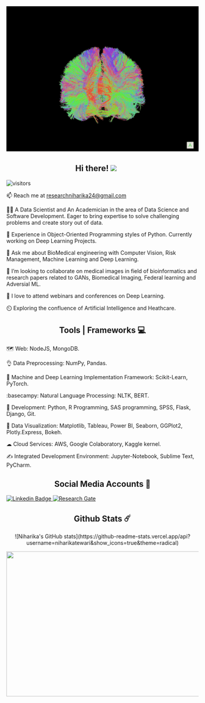  <img height="380" width="1400" src="https://github.com/niharikatewari/niharikatewari/blob/main/brain.gif" style="max-width: 100%;" data-target="animated-image.originalImage">

<h2 align="center"> Hi there! <img src="https://camo.githubusercontent.com/fb070d9f71a64edbafed08519130d75e7e0a0a69665d50d94ad095157f702e59/68747470733a2f2f6d656469612e67697068792e636f6d2f6d656469612f6d47634e6a736657416a593541455a4e77362f67697068792e676966" data-canonical-src="https://media.giphy.com/media/mGcNjsfWAjY5AEZNw6/giphy.gif" style="width: 50px; display: inline-block;" data-target="animated-image.originalImage"> </h2>

![visitors](https://visitor-badge.glitch.me/badge?page_id=page.id&left_color=black&right_color=blue) 
 
📫 Reach me at researchniharika24@gmail.com
 
👩‍🔬 A Data Scientist and An Academician in the area of Data Science and Software Development. Eager to bring expertise to solve challenging problems and create story out of data.

🌱 Experience in Object-Oriented Programming styles of Python. Currently working on Deep Learning Projects. 

💬 Ask me about BioMedical engineering with Computer Vision, Risk Management, Machine Learning and Deep Learning.

👯 I’m looking to collaborate on medical images in field of bioinformatics and research papers related to GANs, Biomedical Imaging, Federal learning and Adversial ML.

🚀 I love to attend webinars and conferences on Deep Learning.

⏲️ Exploring the confluence of Artificial Intelligence and Heathcare.


<h2 align="center"> Tools | Frameworks 💻 </h2>

🗺️ Web: NodeJS, MongoDB.

👌 Data Preprocessing: NumPy, Pandas.

🧠 Machine and Deep Learning Implementation Framework: Scikit-Learn, PyTorch.

:basecampy: Natural Language Processing: NLTK, BERT. 

🌳 Development: Python, R Programming, SAS programming, SPSS, Flask, Django, Git.

🥇 Data Visualization: Matplotlib, Tableau, Power BI, Seaborn, GGPlot2, Plotly.Express, Bokeh. 

☁ Cloud Services: AWS, Google Colaboratory, Kaggle kernel.

✍️ Integrated Development Environment: Jupyter-Notebook, Sublime Text, PyCharm.

<h2 align="center"> Social Media Accounts 🔗 </h2>

<a href="https://www.linkedin.com/in/niharika-tewari-b29033116/" rel="nofollow">
<img src="https://camo.githubusercontent.com/93ca47e21e17f622a41d26d599e008e4c30b8a322186f18019bc43d54f57b0c9/68747470733a2f2f696d672e736869656c64732e696f2f62616467652f2d4c696e6b6564496e2d3065373661383f7374796c653d666c61742d737175617265266c6f676f3d4c696e6b6564696e266c6f676f436f6c6f723d7768697465" alt="Linkedin Badge" data-canonical-src="https://img.shields.io/badge/-LinkedIn-0e76a8?style=flat-square&amp;logo=Linkedin&amp;logoColor=white" style="max-width: 100%;">
</a>

<a href="https://www.researchgate.net/profile/Niharika-Tewari" rel="nofollow">
<img src="https://camo.githubusercontent.com/58303f0576559ea5bd6dad66e2a43cdab19d1902f1d4bdf693e8c0956dc1b46a/68747470733a2f2f696d672e736869656c64732e696f2f62616467652f576562736974652d3362353939383f7374796c653d666c61742d737175617265266c6f676f3d676f6f676c652d6368726f6d65266c6f676f436f6c6f723d7768697465" alt="Research Gate" data-canonical-src="https://img.shields.io/badge/Website-3b5998?style=flat-square&amp;logo=google-chrome&amp;logoColor=white" style="max-width: 100%;">
</a>

<h2 align="center"> Github Stats ☄️ </h2>

<p align="center"> ![Niharika's GitHub stats](https://github-readme-stats.vercel.app/api?username=niharikatewari&show_icons=true&theme=radical) </p>

<img height="380" width="1400" src="https://github.com/niharikatewari/niharikatewari/blob/main/imagedata.gif" style="max-width: 100%;" data-target="animated-image.originalImage">

